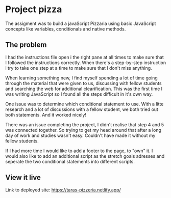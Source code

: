 # Project pizza

The assigment was to build a javaScript Pizzaria using basic JavaScript concepts like variables, conditionals and native methods.

## The problem

I had the instructions file open i the right pane at all times to make sure that I followed the instructions correctly. When there's a step-by-step instruction i try to take one step at a time to make sure that I don't miss anything.

When learning something new, I find myself spending a lot of time going through the material that were given to us, discussing with fellow students and searching the web for additional clearification. This was the first time I was writing JavaScript so I found all the steps difficult in it's own way.

One issue was to determine which conditional statement to use. With a litte research and a lot of discussions with a fellow student, we both tried out both statements. And it worked nicely!

There was an issue completing the project, I didn't realise that step 4 and 5 was connected together. So trying to get my head around that after a long day of work and studies wasn't easy. Couldn't have made it without my fellow students.

If I had more time I would like to add a footer to the page, to "own" it. I would also like to add an additional script as the stretch goals adresses and seperate the two conditional statements into different scripts.

## View it live

Link to deployed site: https://taras-pizzeria.netlify.app/
